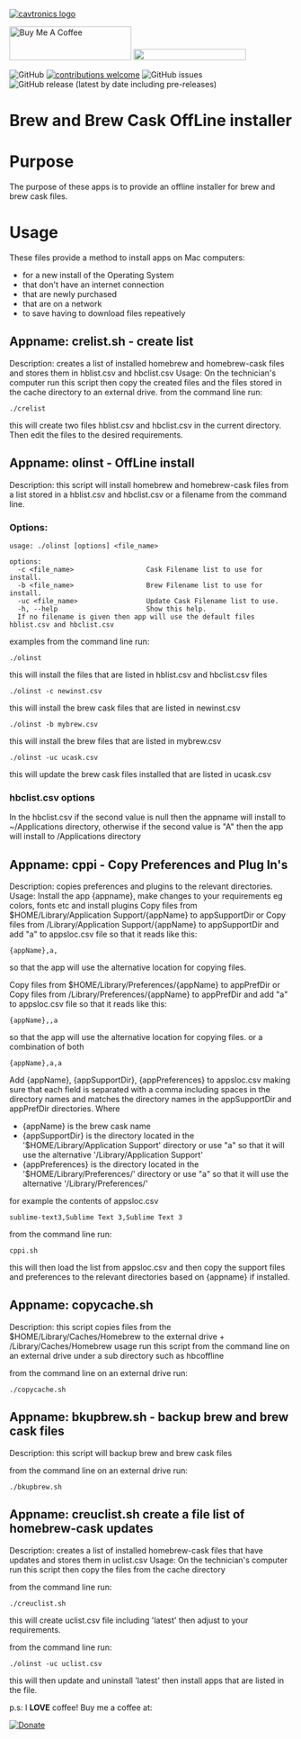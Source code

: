 [![cavtronics logo](https://cldup.com/BhJv2ZU0rj.jpg)](http://www.cavtronics.com "cavtronics")

<a href="https://www.buymeacoffee.com/cavtronics" target="_blank"><img src="https://cdn.buymeacoffee.com/buttons/v2/default-yellow.png" alt="Buy Me A Coffee" style="height: 60px !important;width: 217px !important;" ></a>
 <a href="https://www.buymeacoffee.com/cavtronics" title="Donate to my libraries using BuyMeACoffee"><img src="https://img.shields.io/badge/buy%20me%20a%20coffee-donate-orange.svg?logo=buy-me-a-coffee&logoColor=FFDD00" style="height: 20px !important;width: 200px !important;" ></a>

![GitHub](https://img.shields.io/github/license/pacav69/homebrew-homebrew-caskroom-offline-installer?style=flat-square)
[![contributions welcome](https://img.shields.io/badge/contributions-welcome-brightgreen.svg?style=flat)](#Contributing)
![GitHub issues](https://img.shields.io/github/issues/pacav69/homebrew-homebrew-caskroom-offline-installer)![GitHub release (latest by date including pre-releases)](https://img.shields.io/github/v/release/pacav69/homebrew-homebrew-caskroom-offline-installer?display_name=release&include_prereleases)

# Brew and Brew Cask OffLine installer

# Purpose
The purpose of these apps is to provide an offline installer for brew and brew cask files.


# Usage
These files provide a method to install apps on Mac computers: 
* for a new install of the Operating System
* that don't have an internet connection
* that are newly purchased
* that are on a network
* to save having to download files repeatively 



## Appname: crelist.sh - create list
Description: creates a list of installed homebrew and homebrew-cask files and stores them in hblist.csv and hbclist.csv
Usage: On the technician's computer run this script then copy the created files and the files stored in the cache directory to an external drive.
from the command line run:
```
./crelist
```
this will create two files hblist.csv and hbclist.csv in the current directory.
Then edit the files to the desired requirements.


## Appname: olinst - OffLine install
Description: this script will install homebrew and homebrew-cask files from a list stored in a hblist.csv and hbclist.csv or 
a filename from the command line.
 
### Options:

    usage: ./olinst [options] <file_name>

    options:
      -c <file_name>                  Cask Filename list to use for install.
      -b <file_name>                  Brew Filename list to use for install.
      -uc <file_name>                 Update Cask Filename list to use.
      -h, --help                      Show this help.
      If no filename is given then app will use the default files hblist.csv and hbclist.csv

examples from the command line run:

```
./olinst
```
this will install the files that are listed in hblist.csv and hbclist.csv files

```
./olinst -c newinst.csv
```
this will install the brew cask files that are listed in newinst.csv
    

```
./olinst -b mybrew.csv
```
this will install the brew files that are listed in mybrew.csv
    
```
./olinst -uc ucask.csv
```
this will update the brew cask files installed that are listed in ucask.csv
    

### hbclist.csv options
In the hbclist.csv if the second value is null then the appname will install to ~/Applications directory, otherwise if the second value is "A" then the app will install to /Applications directory

## Appname: cppi - Copy Preferences and Plug In's
Description: copies preferences and plugins to the relevant directories.
Usage: Install the app {appname}, make changes to your requirements eg colors, fonts etc and install plugins
Copy files from $HOME/Library/Application Support/{appName} to appSupportDir or Copy files from /Library/Application Support/{appName} to appSupportDir and add "a" to
appsloc.csv file so that it reads like this:
```
{appName},a,
```

so that the app will use the alternative location for copying files.

Copy files from $HOME/Library/Preferences/{appName} to appPrefDir or Copy files from /Library/Preferences/{appName} to appPrefDir and add "a" to
appsloc.csv file so that it reads like this:
```
{appName},,a
```

so that the app will use the alternative location for copying files.
or a combination of both
```
{appName},a,a
```

Add {appName}, {appSupportDir}, {appPreferences} to appsloc.csv making sure that each field is separated with a comma including spaces in the directory names and matches the directory names in the appSupportDir and appPrefDir directories.
Where 
* {appName} is the brew cask name
* {appSupportDir} is the directory located in the '$HOME/Library/Application Support' directory or use "a" so that it will use the alternative '/Library/Application Support'
* {appPreferences} is the directory located in the '$HOME/Library/Preferences/' directory or use "a" so that it will use the alternative '/Library/Preferences/'

for example the contents of appsloc.csv
```
sublime-text3,Sublime Text 3,Sublime Text 3
```

from the command line run:
```
cppi.sh
```

this will then load the list from appsloc.csv and then copy the support files and preferences to the relevant directories based on {appname} if installed.

## Appname: copycache.sh
Description: this script copies files from the $HOME/Library/Caches/Homebrew to the external drive + /Library/Caches/Homebrew
usage run this script from the command line on an external drive under a sub directory such as hbcoffline

from the command line on an external drive run:

```
./copycache.sh
```

## Appname: bkupbrew.sh - backup brew and brew cask files
Description: this script will backup brew and brew cask files

from the command line on an external drive run:
```
./bkupbrew.sh
```
## Appname: creuclist.sh  create a file list of homebrew-cask updates
Description: creates a list of installed homebrew-cask files that have updates and stores them in uclist.csv
Usage: On the technician's computer run this script then copy the files from the cache directory

from the command line run:
```
./creuclist.sh
```
this will create uclist.csv file
including 'latest'
then adjust to your requirements.

from the command line run:
```
./olinst -uc uclist.csv
```
this will then update and uninstall 'latest' then install apps that are listed in the file.

p.s:
I **LOVE** coffee! Buy me a coffee at:   

[![Donate](https://img.shields.io/badge/Donate-PayPal-green.svg)](https://www.paypal.com/cgi-bin/webscr?cmd=_s-xclick&hosted_button_id=ZHBUNDXJXVW4U)

